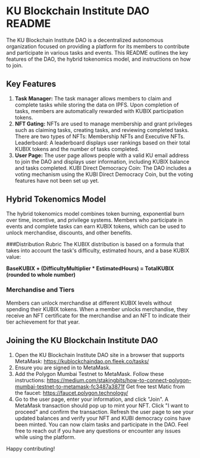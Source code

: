 # KU Blockchain Institute DAO README

The KU Blockchain Institute DAO is a decentralized autonomous organization focused on providing a platform for its members to contribute and participate in various tasks and events. This README outlines the key features of the DAO, the hybrid tokenomics model, and instructions on how to join.

## Key Features

1. **Task Manager:** The task manager allows members to claim and complete tasks while storing the data on IPFS. Upon completion of tasks, members are automatically rewarded with KUBIX participation tokens.
2. **NFT Gating:** NFTs are used to manage membership and grant privileges such as claiming tasks, creating tasks, and reviewing completed tasks. There are two types of NFTs: Membership NFTs and Executive NFTs.
Leaderboard: A leaderboard displays user rankings based on their total KUBIX tokens and the number of tasks completed.
3. **User Page:** The user page allows people with a valid KU email address to join the DAO and displays user information, including KUBIX balance and tasks completed.
KUBI Direct Democracy Coin: The DAO includes a voting mechanism using the KUBI Direct Democracy Coin, but the voting features have not been set up yet.

## Hybrid Tokenomics Model

The hybrid tokenomics model combines token burning, exponential burn over time, incentive, and privilege systems. Members who participate in events and complete tasks can earn KUBIX tokens, which can be used to unlock merchandise, discounts, and other benefits.

###Distribution Rubric
The KUBIX distribution is based on a formula that takes into account the task's difficulty, estimated hours, and a base KUBIX value:

**BaseKUBIX + (DifficultyMultiplier * EstimatedHours) = TotalKUBIX (rounded to whole number)**

### Merchandise and Tiers
Members can unlock merchandise at different KUBIX levels without spending their KUBIX tokens. When a member unlocks merchandise, they receive an NFT certificate for the merchandise and an NFT to indicate their tier achievement for that year.

## Joining the KU Blockchain Institute DAO

1. Open the KU Blockchain Institute DAO site in a browser that supports MetaMask: https://kublockchaindao.on.fleek.co/tasks/
2. Ensure you are signed in to MetaMask.
3. Add the Polygon Mumbai Testnet to MetaMask. Follow these instructions: https://medium.com/stakingbits/how-to-connect-polygon-mumbai-testnet-to-metamask-fc3487a3871f
Get free test Matic from the faucet: https://faucet.polygon.technology/
4. Go to the user page, enter your information, and click "Join".
A MetaMask transaction should pop up to mint your NFT. Click "I want to proceed" and confirm the transaction.
Refresh the user page to see your updated balances and verify your NFT and KUBI democracy coins have been minted.
You can now claim tasks and participate in the DAO.
Feel free to reach out if you have any questions or encounter any issues while using the platform.

Happy contributing!
